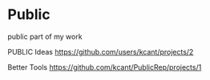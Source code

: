 # Public
public part of my work

PUBLIC Ideas
https://github.com/users/kcant/projects/2

Better Tools
https://github.com/kcant/PublicRep/projects/1
